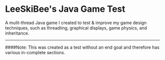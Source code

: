 LeeSkiBee's Java Game Test
==========

A mulit-thread Java game I created to test & improve my game design techniques, such as threadiing, graphical displays, game physics, and inheritance.

---------------------------

####Note: 
This was created as a test without an end goal and therefore has various in-complete sections.